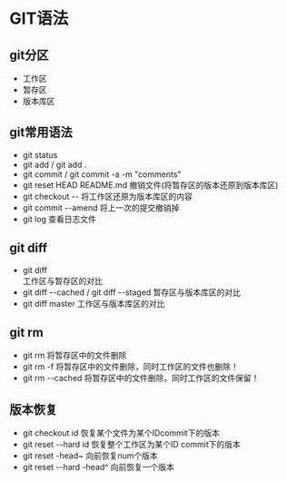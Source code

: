 ﻿# GIT语法 #
## git分区
+ 工作区
+ 暂存区
+ 版本库区
## git常用语法
+ git status
+ git add / git add . 
+ git commit / git commit -a -m "comments"
+ git reset HEAD README.md 撤销文件(将暂存区的版本还原到版本库区)
+ git checkout -- <filename> 将工作区还原为版本库区的内容
+ git commit --amend 将上一次的提交撤销掉
+ git log 查看日志文件
## git diff
+ git diff  
工作区与暂存区的对比
+ git diff --cached / git diff --staged
暂存区与版本库区的对比
+ git diff master
工作区与版本库区的对比
## git rm
+ git rm <filename> 将暂存区中的文件删除
+ git rm -f <filename> 将暂存区中的文件删除，同时工作区的文件也删除！
+ git rm --cached <filename> 将暂存区中的文件删除，同时工作区的文件保留！
## 版本恢复
+ git checkout id <filename> 恢复某个文件为某个IDcommit下的版本
+ git reset --hard id 恢复整个工作区为某个ID commit下的版本
+ git reset -head~<num>	向前恢复num个版本
+ git reset --hard -head^ 向前恢复一个版本
